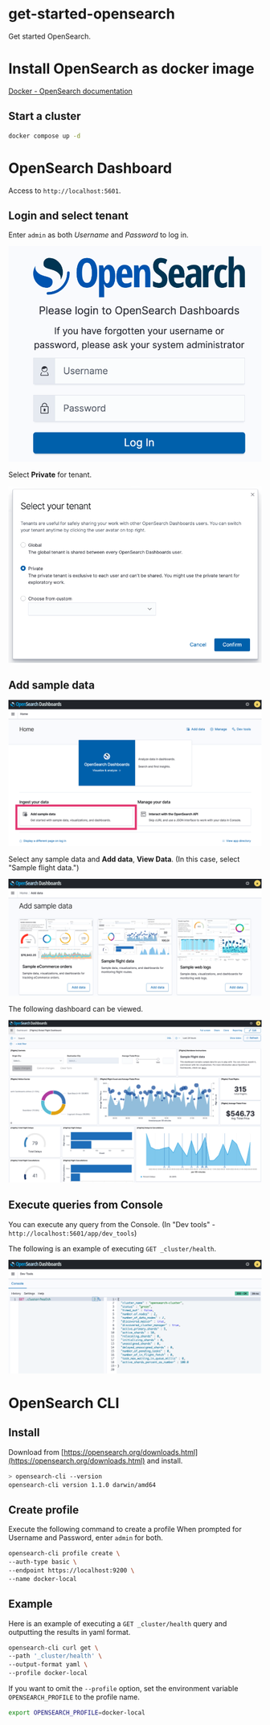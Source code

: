 get-started-opensearch
===

Get started OpenSearch.

# Install OpenSearch as docker image

[Docker - OpenSearch documentation](https://opensearch.org/docs/2.0/opensearch/install/docker/)

## Start a cluster

```bash
docker compose up -d
```

# OpenSearch Dashboard

Access to `http://localhost:5601`.

## Login and select tenant

Enter `admin` as both *Username* and *Password* to log in.

![Log in to OpenSearch Dashboard](./docs/images/start-a-cluster-01.png)

Select **Private** for tenant.

![Select your tenant](./docs/images/start-a-cluster-02.png)

## Add sample data

![Add sample data](./docs/images/start-a-cluster-03.png)

Select any sample data and **Add data**, **View Data**. (In this case, select "Sample flight data.") 

![Select sample data](./docs/images/start-a-cluster-04.png)

The following dashboard can be viewed.

![Select sample data](./docs/images/start-a-cluster-05.png)

## Execute queries from Console

You can execute any query from the Console. (In "Dev tools" - `http://localhost:5601/app/dev_tools`)

The following is an example of executing `GET _cluster/health`.

![Select sample data](./docs/images/start-a-cluster-06.png)

# OpenSearch CLI

## Install

Download from [https://opensearch.org/downloads.html](https://opensearch.org/downloads.html) and install.

```bash
> opensearch-cli --version
opensearch-cli version 1.1.0 darwin/amd64
```

## Create profile

Execute the following command to create a profile When prompted for Username and Password, enter `admin` for both.

```bash
opensearch-cli profile create \
--auth-type basic \
--endpoint https://localhost:9200 \
--name docker-local
```

## Example

Here is an example of executing a `GET _cluster/health` query and outputting the results in yaml format.

```bash
opensearch-cli curl get \
--path '_cluster/health' \
--output-format yaml \
--profile docker-local
```

If you want to omit the `--profile` option, set the environment variable `OPENSEARCH_PROFILE` to the profile name.

```bash
export OPENSEARCH_PROFILE=docker-local
```
